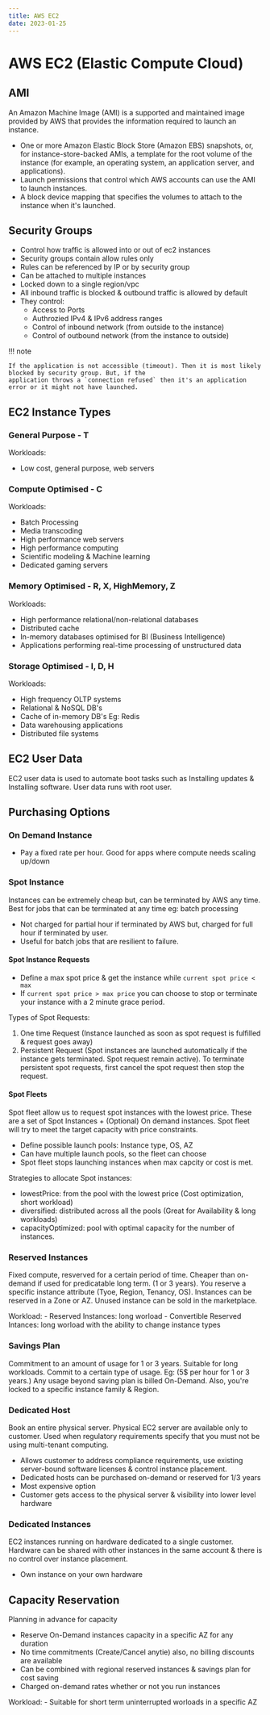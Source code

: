 ```yaml
---
title: AWS EC2
date: 2023-01-25
---
```

# AWS EC2 (Elastic Compute Cloud)

## AMI
An Amazon Machine Image (AMI) is a supported and maintained image provided by AWS that provides the information required to launch an instance.

- One or more Amazon Elastic Block Store (Amazon EBS) snapshots, or, for instance-store-backed AMIs, a template for the root volume of the instance (for example, an operating system, an application server, and applications).
- Launch permissions that control which AWS accounts can use the AMI to launch instances.
- A block device mapping that specifies the volumes to attach to the instance when it's launched.


## Security Groups

- Control how traffic is allowed into or out of ec2 instances
- Security groups contain allow rules only
- Rules can be referenced by IP or by security group
- Can be attached to multiple instances
- Locked down to a single region/vpc
- All inbound traffic is blocked & outbound traffic is allowed by default
- They control:
    - Access to Ports
    - Authrozied IPv4 & IPv6 address ranges
    - Control of inbound network (from outside to the instance)
    - Control of outbound network (from the instance to outside)

!!! note

    If the application is not accessible (timeout). Then it is most likely blocked by security group. But, if the
    application throws a `connection refused` then it's an application error or it might not have launched.


## EC2 Instance Types

### General Purpose - T

Workloads:
- Low cost, general purpose, web servers

### Compute Optimised - C

Workloads:
- Batch Processing
- Media transcoding
- High performance web servers
- High performance computing
- Scientific modeling & Machine learning
- Dedicated gaming servers

### Memory Optimised - R, X, HighMemory, Z

Workloads:
- High performance relational/non-relational databases
- Distributed cache
- In-memory databases optimised for BI (Business Intelligence)
- Applications performing real-time processing of unstructured data

### Storage Optimised - I, D, H

Workloads:
- High frequency OLTP systems
- Relational & NoSQL DB's
- Cache of in-memory DB's Eg: Redis
- Data warehousing applications
- Distributed file systems

## EC2 User Data

EC2 user data is used to automate boot tasks such as Installing updates & Installing software. User data runs with root user.

## Purchasing Options

### On Demand Instance

- Pay a fixed rate per hour. Good for apps where compute needs scaling up/down

### Spot Instance

Instances can be extremely cheap but, can be terminated by AWS any time. Best for jobs that can be terminated at any time eg: batch processing

- Not charged for partial hour if terminated by AWS but, charged for full hour if terminated by user.
- Useful for batch jobs that are resilient to failure.

#### Spot Instance Requests

- Define a max spot price & get the instance while `current spot price < max`
- If `current spot price > max price` you can choose to stop or terminate your instance with a 2 minute grace period.

Types of Spot Requests:

1. One time Request (Instance launched as soon as spot request is fulfilled & request goes away)
2. Persistent Request (Spot instances are launched automatically if the instance gets terminated. Spot request remain active). To terminate persistent spot requests, first cancel the spot request then stop the request.

#### Spot Fleets

Spot fleet allow us to request spot instances with the lowest price. These are a set of Spot Instances + (Optional) On demand instances. Spot fleet will try to meet the target capacity with price constraints.

- Define possible launch pools: Instance type, OS, AZ
- Can have multiple launch pools, so the fleet can choose
- Spot fleet stops launching instances when max capcity or cost is met.

Strategies to allocate Spot instances:

- lowestPrice: from the pool with the lowest price (Cost optimization, short workload)
- diversified: distributed across all the pools (Great for Availability & long workloads)
- capacityOptimized: pool with optimal capacity for the number of instances.

### Reserved Instances

Fixed compute, resverved for a certain period of time. Cheaper than on-demand if used for predicatable long term. (1 or 3 years). You reserve a specific instance attribute (Tyoe, Region, Tenancy, OS).
Instances can be reserved in a Zone or AZ. Unused instance can be sold in the marketplace.

Workload:
    - Reserved Instances: long worload
    - Convertible Reserved Intances: long worload with the ability to change instance types

### Savings Plan

Commitment to an amount of usage for 1 or 3 years. Suitable for long workloads. Commit to a certain type of usage.
Eg: (5$ per hour for 1 or 3 years.) Any usage beyond saving plan is billed On-Demand. Also, you're locked to a specific instance family & Region.

### Dedicated Host

Book an entire physical server. Physical EC2 server are available only to customer. Used when regulatory requirements specify that you must not be using multi-tenant computing.

- Allows customer to address compliance requirements, use existing server-bound software licenses & control instance placement.
- Dedicated hosts can be purchased on-demand or reserved for 1/3 years
- Most expensive option
- Customer gets access to the physical server & visibility into lower level hardware

### Dedicated Instances

EC2 instances running on hardware dedicated to a single customer. Hardware can be shared with other instances in the same account & there is no control over instance placement.

- Own instance on your own hardware

## Capacity Reservation

Planning in advance for capacity

- Reserve On-Demand instances capacity in a specific AZ for any duration
- No time commitments (Create/Cancel anytie) also, no billing discounts are available
- Can be combined with regional reserved instances & savings plan for cost saving
- Charged on-demand rates whether or not you run instances

Workload:
    - Suitable for short term uninterrupted worloads in a specific AZ